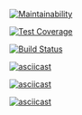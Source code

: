 [![Maintainability](https://api.codeclimate.com/v1/badges/7010a46949e98d9d3c8c/maintainability)](https://codeclimate.com/github/PolyMaG/python-project-lvl3/maintainability)

[![Test Coverage](https://api.codeclimate.com/v1/badges/7010a46949e98d9d3c8c/test_coverage)](https://codeclimate.com/github/PolyMaG/python-project-lvl3/test_coverage)

[![Build Status](https://travis-ci.org/PolyMaG/python-project-lvl3.svg?branch=master)](https://travis-ci.org/PolyMaG/python-project-lvl3)

[![asciicast](https://asciinema.org/a/DRkGO5JFMhfZTkiHHOyYsTXVc.svg)](https://asciinema.org/a/DRkGO5JFMhfZTkiHHOyYsTXVc)

[![asciicast](https://asciinema.org/a/EYsnHH7YnVSkXmJ8yhkcmbNAI.svg)](https://asciinema.org/a/EYsnHH7YnVSkXmJ8yhkcmbNAI)

[![asciicast](https://asciinema.org/a/cR1L9reQIyVAepWwjOpMSAi05.svg)](https://asciinema.org/a/cR1L9reQIyVAepWwjOpMSAi05)
